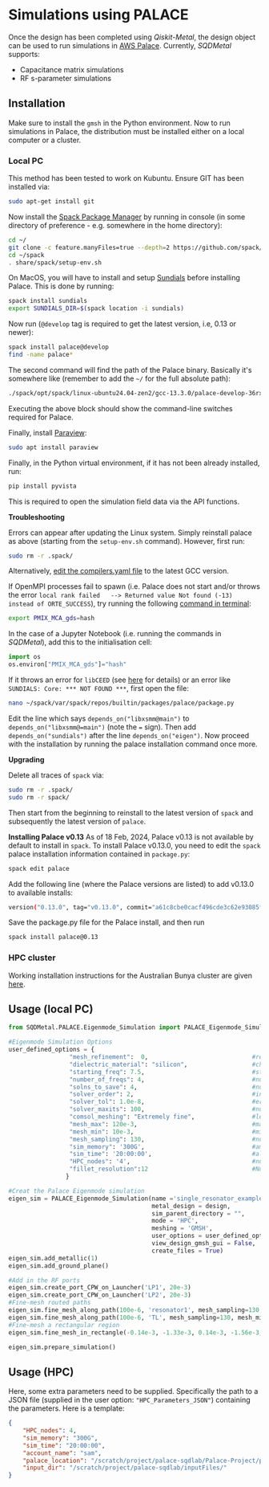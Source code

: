 # Simulations using PALACE

Once the design has been completed using *Qiskit-Metal*, the design object can be used to run simulations in [AWS Palace](https://awslabs.github.io/palace/stable/). Currently, *SQDMetal* supports:

- Capacitance matrix simulations
- RF s-parameter simulations

## Installation

Make sure to install the `gmsh` in the Python environment. Now to run simulations in Palace, the distribution must be installed either on a local computer or a cluster.

### Local PC

This method has been tested to work on Kubuntu. Ensure GIT has been installed via:

```bash
sudo apt-get install git
```

Now install the  [Spack Package Manager](https://spack-tutorial.readthedocs.io/en/latest/tutorial_basics.html) by running in console (in some directory of preference - e.g. somewhere in the home directory):

```bash
cd ~/
git clone -c feature.manyFiles=true --depth=2 https://github.com/spack/spack.git
cd ~/spack
. share/spack/setup-env.sh
```

On MacOS, you will have to install and setup [Sundials](https://github.com/LLNL/sundials) before installing Palace. This is done by running:

```bash
spack install sundials
export SUNDIALS_DIR=$(spack location -i sundials)
```

Now run (`@develop` tag is required to get the latest version, i.e, 0.13 or newer):

```bash
spack install palace@develop
find -name palace*
```

The second command will find the path of the Palace binary. Basically it's somewhere like (remember to add the `~/` for the full absolute path):

```bash
./spack/opt/spack/linux-ubuntu24.04-zen2/gcc-13.3.0/palace-develop-36rxmgzatchgymg5tcbfz3qrmkf4jnmj/bin/palace
```

Executing the above block should show the command-line switches required for Palace. 

Finally, install [Paraview](https://www.paraview.org/):

```bash
sudo apt install paraview
```

Finally, in the Python virtual environment, if it has not been already installed, run:

```bash
pip install pyvista
```

This is required to open the simulation field data via the API functions.

**Troubleshooting**

Errors can appear after updating the Linux system. Simply reinstall palace as above (starting from the `setup-env.sh` command). However, first run:
```bash
sudo rm -r .spack/
```
Alternatively, [edit the compilers.yaml file](https://stackoverflow.com/questions/67899951/change-version-of-gcc-which-does-not-support-compiling-c-programs-using-the-co) to the latest GCC version.

If OpenMPI processes fail to spawn (i.e. Palace does not start and/or throws the error `local rank failed   --> Returned value Not found (-13) instead of ORTE_SUCCESS`), try running the following [command in terminal](https://askubuntu.com/questions/730/how-do-i-set-environment-variables):
```bash
export PMIX_MCA_gds=hash
```

In the case of a Jupyter Notebook (i.e. running the commands in *SQDMetal*), add this to the initialisation cell:
```python
import os
os.environ["PMIX_MCA_gds"]="hash"
```

If it throws an error for `libCEED` (see [here](https://github.com/awslabs/palace/issues/257) for details) or an error like `SUNDIALS: Core: *** NOT FOUND ***`, first open the file:
```bash
nano ~/spack/var/spack/repos/builtin/packages/palace/package.py
```
Edit the line which says `depends_on("libxsmm@main")` to `depends_on("libxsmm@=main")` (note the `=` sign). Then add `depends_on("sundials")` after the line `depends_on("eigen")`. Now proceed with the installation by running the palace installation command once more.

**Upgrading**

Delete all traces of `spack` via:

```bash
sudo rm -r .spack/
sudo rm -r spack/
```
Then start from the beginning to reinstall to the latest version of `spack` and subsequently the latest version of `palace`.

**Installing Palace v0.13**
As of 18 Feb, 2024, Palace v0.13 is not available by default to install in `spack`. To install Palace v0.13.0, you need to edit the `spack` palace installation information contained in `package.py`:

```bash
spack edit palace
```

Add the following line (where the Palace versions are listed) to add v0.13.0 to available installs:

```bash
version("0.13.0", tag="v0.13.0", commit="a61c8cbe0cacf496cde3c62e93085fae0d6299ac")
```

Save the package.py file for the Palace install, and then run

```bash
spack install palace@0.13
```

### HPC cluster

Working installation instructions for the Australian Bunya cluster are given [here](HPC_documentation.md).

## Usage (local PC)


```python
from SQDMetal.PALACE.Eigenmode_Simulation import PALACE_Eigenmode_Simulation

#Eigenmode Simulation Options
user_defined_options = {
                 "mesh_refinement":  0,                             #refines mesh in PALACE - essetially divides every mesh element in half
                 "dielectric_material": "silicon",                  #choose dielectric material - 'silicon' or 'sapphire'
                 "starting_freq": 7.5,                              #starting frequency in GHz 
                 "number_of_freqs": 4,                              #number of eigenmodes to find
                 "solns_to_save": 4,                                #number of electromagnetic field visualizations to save
                 "solver_order": 2,                                 #increasing solver order increases accuracy of simulation, but significantly increases sim time
                 "solver_tol": 1.0e-8,                              #error residual tolerance foriterative solver
                 "solver_maxits": 100,                              #number of solver iterations
                 "comsol_meshing": "Extremely fine",                #level of COMSOL meshing: 'Extremely fine', 'Extra fine', 'Finer', 'Fine', 'Normal'
                 "mesh_max": 120e-3,                                #maxiumum element size for the mesh in mm
                 "mesh_min": 10e-3,                                 #minimum element size for the mesh in mm
                 "mesh_sampling": 130,                              #number of points to mesh along a geometry
                 "sim_memory": '300G',                              #amount of memory for each HPC node i.e. 4 nodes x 300 GB = 1.2 TB
                 "sim_time": '20:00:00',                            #allocated time for simulation 
                 "HPC_nodes": '4',                                  #number of Bunya nodes. By default 20 cpus per node are selected, then total cores = 20 x HPC_nodes
                 "fillet_resolution":12                             #Number of vertices per quarter turn on a filleted path
                }

#Creat the Palace Eigenmode simulation
eigen_sim = PALACE_Eigenmode_Simulation(name ='single_resonator_example_eigen',                     #name of simulation
                                        metal_design = design,                                      #feed in qiskit metal design
                                        sim_parent_directory = "",            #choose directory where mesh file, config file and HPC batch file will be saved
                                        mode = 'HPC',                                               #choose simulation mode 'HPC' or 'simPC'                                          
                                        meshing = 'GMSH',                                           #choose meshing 'GMSH' or 'COMSOL'
                                        user_options = user_defined_options,                        #provide options chosen above
                                        view_design_gmsh_gui = False,                               #view design in GMSH gui 
                                        create_files = True)                                        #create mesh, config and HPC batch files
eigen_sim.add_metallic(1)
eigen_sim.add_ground_plane()

#Add in the RF ports
eigen_sim.create_port_CPW_on_Launcher('LP1', 20e-3)
eigen_sim.create_port_CPW_on_Launcher('LP2', 20e-3)
#Fine-mesh routed paths
eigen_sim.fine_mesh_along_path(100e-6, 'resonator1', mesh_sampling=130, mesh_min=5e-3, mesh_max=120e-3)
eigen_sim.fine_mesh_along_path(100e-6, 'TL', mesh_sampling=130, mesh_min=7e-3, mesh_max=120e-3)
#Fine-mesh a rectangular region
eigen_sim.fine_mesh_in_rectangle(-0.14e-3, -1.33e-3, 0.14e-3, -1.56e-3, mesh_sampling=130, mesh_min=5e-3, mesh_max=120e-3)

eigen_sim.prepare_simulation()
```

## Usage (HPC)

Here, some extra parameters need to be supplied. Specifically the path to a JSON file (supplied in the user option: `"HPC_Parameters_JSON"`) containing the parameters. Here is a template:

```json
{
    "HPC_nodes": 4,
    "sim_memory": "300G",
    "sim_time": "20:00:00",
    "account_name": "sam",
    "palace_location": "/scratch/project/palace-sqdlab/Palace-Project/palace/build/bin/palace-x86_64.bin",
    "input_dir": "/scratch/project/palace-sqdlab/inputFiles/"
}
```
